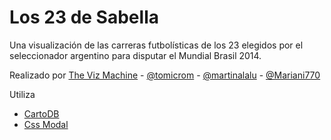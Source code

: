 # Los 23 de Sabella
Una visualización de las carreras futbolísticas de los 23 elegidos por el seleccionador argentino para disputar el Mundial Brasil 2014.

Realizado por [The Viz Machine](http://twitter.com/thevizmachine) - [@tomicrom](https://twitter.com/tomicrom) - [@martinalalu](https://twitter.com/martinalalu) - [@Mariani770](https://twitter.com/Mariani770)

Utiliza
* [CartoDB](http://cartodb.com)
* [Css Modal](http://drublic.github.io/css-modal/)
